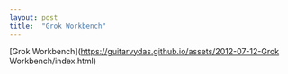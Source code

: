 ```yaml
---
layout: post
title:  "Grok Workbench"
---
```


[Grok Workbench](https://guitarvydas.github.io/assets/2012-07-12-Grok Workbench/index.html)

<script src="https://utteranc.es/client.js" 
        repo="guitarvydas/guitarvydas.github.io" 
        issue-term="pathname" 
        theme="github-light" 
        crossorigin="anonymous" 
        async> 
</script> 
